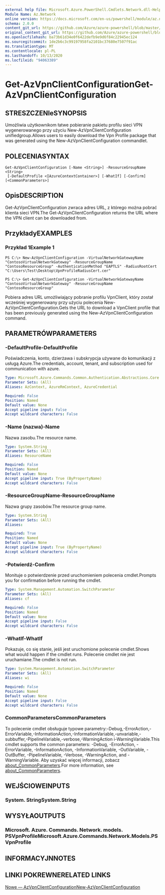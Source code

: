 ```yaml
---
external help file: Microsoft.Azure.PowerShell.Cmdlets.Network.dll-Help.xml
Module Name: Az.Network
online version: https://docs.microsoft.com/en-us/powershell/module/az.network/get-azvpnclientconfiguration
schema: 2.0.0
content_git_url: https://github.com/Azure/azure-powershell/blob/master/src/Network/Network/help/Get-AzVpnClientConfiguration.md
original_content_git_url: https://github.com/Azure/azure-powershell/blob/master/src/Network/Network/help/Get-AzVpnClientConfiguration.md
ms.openlocfilehash: ba73b61d34e0f6422defb9e9d6f84c22945ec124
ms.sourcegitcommit: 1de2b6c3c99197958fa2101bc37680e7507f91ac
ms.translationtype: MT
ms.contentlocale: pl-PL
ms.lasthandoff: 10/13/2020
ms.locfileid: "94063389"
---
```

# <span data-ttu-id="45842-101">Get-AzVpnClientConfiguration</span><span class="sxs-lookup"><span data-stu-id="45842-101">Get-AzVpnClientConfiguration</span></span>

## <span data-ttu-id="45842-102">STRESZCZENIe</span><span class="sxs-lookup"><span data-stu-id="45842-102">SYNOPSIS</span></span>
<span data-ttu-id="45842-103">Umożliwia użytkownikom łatwe pobieranie pakietu profilu sieci VPN wygenerowanego przy użyciu New-AzVpnClientConfiguration unifiedgroup.</span><span class="sxs-lookup"><span data-stu-id="45842-103">Allows users to easily download the Vpn Profile package that was generated using the New-AzVpnClientConfiguration commandlet.</span></span>

## <span data-ttu-id="45842-104">POLECENIA</span><span class="sxs-lookup"><span data-stu-id="45842-104">SYNTAX</span></span>

```
Get-AzVpnClientConfiguration [-Name <String>] -ResourceGroupName <String>
 [-DefaultProfile <IAzureContextContainer>] [-WhatIf] [-Confirm] [<CommonParameters>]
```

## <span data-ttu-id="45842-105">Opis</span><span class="sxs-lookup"><span data-stu-id="45842-105">DESCRIPTION</span></span>
<span data-ttu-id="45842-106">Get-AzVpnClientConfiguration zwraca adres URL, z którego można pobrać klienta sieci VPN.</span><span class="sxs-lookup"><span data-stu-id="45842-106">The Get-AzVpnClientConfiguration returns the URL where the VPN client can be downloaded from.</span></span>

## <span data-ttu-id="45842-107">Przykłady</span><span class="sxs-lookup"><span data-stu-id="45842-107">EXAMPLES</span></span>

### <span data-ttu-id="45842-108">Przykład 1</span><span class="sxs-lookup"><span data-stu-id="45842-108">Example 1</span></span>
```
PS C:\> New-AzVpnClientConfiguration -VirtualNetworkGatewayName "ContosoVirtualNetworkGateway" -ResourceGroupName "ContosoResourceGroup" -AuthenticationMethod "EAPTLS" -RadiusRootCert "C:\Users\Test\Desktop\VpnProfileRadiusCert.cer"

PS C:\> Get-AzVpnClientConfiguration -VirtualNetworkGatewayName "ContosoVirtualNetworkGateway" -ResourceGroupName "ContosoResourceGroup"
```

<span data-ttu-id="45842-109">Pobiera adres URL umożliwiający pobranie profilu VpnClient, który został wcześniej wygenerowany przy użyciu polecenia New-AzVpnClientConfiguration.</span><span class="sxs-lookup"><span data-stu-id="45842-109">Gets the URL to download a VpnClient profile that has been previously generated using the New-AzVpnClientConfiguration command.</span></span>

## <span data-ttu-id="45842-110">PARAMETRÓW</span><span class="sxs-lookup"><span data-stu-id="45842-110">PARAMETERS</span></span>

### <span data-ttu-id="45842-111">-DefaultProfile</span><span class="sxs-lookup"><span data-stu-id="45842-111">-DefaultProfile</span></span>
<span data-ttu-id="45842-112">Poświadczenia, konto, dzierżawa i subskrypcja używane do komunikacji z usługą Azure.</span><span class="sxs-lookup"><span data-stu-id="45842-112">The credentials, account, tenant, and subscription used for communication with azure.</span></span>

```yaml
Type: Microsoft.Azure.Commands.Common.Authentication.Abstractions.Core.IAzureContextContainer
Parameter Sets: (All)
Aliases: AzContext, AzureRmContext, AzureCredential

Required: False
Position: Named
Default value: None
Accept pipeline input: False
Accept wildcard characters: False
```

### <span data-ttu-id="45842-113">-Name (nazwa)</span><span class="sxs-lookup"><span data-stu-id="45842-113">-Name</span></span>
<span data-ttu-id="45842-114">Nazwa zasobu.</span><span class="sxs-lookup"><span data-stu-id="45842-114">The resource name.</span></span>

```yaml
Type: System.String
Parameter Sets: (All)
Aliases: ResourceName

Required: False
Position: Named
Default value: None
Accept pipeline input: True (ByPropertyName)
Accept wildcard characters: False
```

### <span data-ttu-id="45842-115">-ResourceGroupName</span><span class="sxs-lookup"><span data-stu-id="45842-115">-ResourceGroupName</span></span>
<span data-ttu-id="45842-116">Nazwa grupy zasobów.</span><span class="sxs-lookup"><span data-stu-id="45842-116">The resource group name.</span></span>

```yaml
Type: System.String
Parameter Sets: (All)
Aliases:

Required: True
Position: Named
Default value: None
Accept pipeline input: True (ByPropertyName)
Accept wildcard characters: False
```

### <span data-ttu-id="45842-117">-Potwierdź</span><span class="sxs-lookup"><span data-stu-id="45842-117">-Confirm</span></span>
<span data-ttu-id="45842-118">Monituje o potwierdzenie przed uruchomieniem polecenia cmdlet.</span><span class="sxs-lookup"><span data-stu-id="45842-118">Prompts you for confirmation before running the cmdlet.</span></span>

```yaml
Type: System.Management.Automation.SwitchParameter
Parameter Sets: (All)
Aliases: cf

Required: False
Position: Named
Default value: None
Accept pipeline input: False
Accept wildcard characters: False
```

### <span data-ttu-id="45842-119">-WhatIf</span><span class="sxs-lookup"><span data-stu-id="45842-119">-WhatIf</span></span>
<span data-ttu-id="45842-120">Pokazuje, co się stanie, jeśli jest uruchomione polecenie cmdlet.</span><span class="sxs-lookup"><span data-stu-id="45842-120">Shows what would happen if the cmdlet runs.</span></span> <span data-ttu-id="45842-121">Polecenie cmdlet nie jest uruchamiane.</span><span class="sxs-lookup"><span data-stu-id="45842-121">The cmdlet is not run.</span></span>

```yaml
Type: System.Management.Automation.SwitchParameter
Parameter Sets: (All)
Aliases: wi

Required: False
Position: Named
Default value: None
Accept pipeline input: False
Accept wildcard characters: False
```

### <span data-ttu-id="45842-122">CommonParameters</span><span class="sxs-lookup"><span data-stu-id="45842-122">CommonParameters</span></span>
<span data-ttu-id="45842-123">To polecenie cmdlet obsługuje typowe parametry:-Debug,-ErrorAction,-ErrorVariable,-InformationAction,-InformationVariable,-unvariable,-subbuffer,-PipelineVariable,-verbose,-WarningAction i-WarningVariable.</span><span class="sxs-lookup"><span data-stu-id="45842-123">This cmdlet supports the common parameters: -Debug, -ErrorAction, -ErrorVariable, -InformationAction, -InformationVariable, -OutVariable, -OutBuffer, -PipelineVariable, -Verbose, -WarningAction, and -WarningVariable.</span></span> <span data-ttu-id="45842-124">Aby uzyskać więcej informacji, zobacz [about_CommonParameters](http://go.microsoft.com/fwlink/?LinkID=113216).</span><span class="sxs-lookup"><span data-stu-id="45842-124">For more information, see [about_CommonParameters](http://go.microsoft.com/fwlink/?LinkID=113216).</span></span>

## <span data-ttu-id="45842-125">WEJŚCIOWE</span><span class="sxs-lookup"><span data-stu-id="45842-125">INPUTS</span></span>

### <span data-ttu-id="45842-126">System. String</span><span class="sxs-lookup"><span data-stu-id="45842-126">System.String</span></span>

## <span data-ttu-id="45842-127">WYSYŁA</span><span class="sxs-lookup"><span data-stu-id="45842-127">OUTPUTS</span></span>

### <span data-ttu-id="45842-128">Microsoft. Azure. Commands. Network. models. PSVpnProfile</span><span class="sxs-lookup"><span data-stu-id="45842-128">Microsoft.Azure.Commands.Network.Models.PSVpnProfile</span></span>

## <span data-ttu-id="45842-129">INFORMACYJN</span><span class="sxs-lookup"><span data-stu-id="45842-129">NOTES</span></span>

## <span data-ttu-id="45842-130">LINKI POKREWNE</span><span class="sxs-lookup"><span data-stu-id="45842-130">RELATED LINKS</span></span>

[<span data-ttu-id="45842-131">Nowe — AzVpnClientConfiguration</span><span class="sxs-lookup"><span data-stu-id="45842-131">New-AzVpnClientConfiguration</span></span>](./New-AzVpnClientConfiguration.md)
